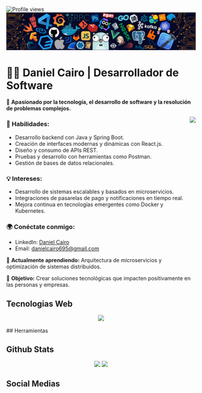 ![Profile views](https://komarev.com/ghpvc/?username=DanielEC16&style=square&color=blueviolet)
![Github Banner](https://github.com/Jaydeep-Yadav/Jaydeep-Yadav/blob/main/banner.png)


# 👨‍💻 Daniel Cairo | Desarrollador de Software  

🚀 **Apasionado por la tecnología, el desarrollo de software y la resolución de problemas complejos.**

<img align="right" height="400px" src="https://gifdb.com/images/thumbnail/classic-pacman-pixelated-icon-8suswgu61ehudg7t.gif"  />

<h3> 🔧 Habilidades: </h3>

- Desarrollo backend con Java y Spring Boot.
- Creación de interfaces modernas y dinámicas con React.js.
- Diseño y consumo de APIs REST.
- Pruebas y desarrollo con herramientas como Postman.
- Gestión de bases de datos relacionales.


<h3>💡 Intereses:</h3>

- Desarrollo de sistemas escalables y basados en microservicios.
- Integraciones de pasarelas de pago y notificaciones en tiempo real.
- Mejora continua en tecnologías emergentes como Docker y Kubernetes.

<h3> 🌍 Conéctate conmigo: </h3>

- LinkedIn: [Daniel Cairo](https://www.linkedin.com/in/daniel-cairo/)
- Email: [danielcairo695@gmail.com](mailto:danielcairo695@gmail.com)

📘 **Actualmente aprendiendo:** Arquitectura de microservicios y optimización de sistemas distribuidos.

🎯 **Objetivo:** Crear soluciones tecnológicas que impacten positivamente en las personas y empresas.


## Tecnologias Web
<p align="center">
  <a href="https://skillicons.dev">
    <img src="https://skillicons.dev/icons?i=html,css,js,sass,git,astro,docker,react,php,bash,bootstrap,eclipse,idea,java,jenkins,jquery,laravel,md,mysql,nodejs,npm,spring,pnpm,postgres,postman,pug,react,svelte,ts,vite,vscode,yarn" />
  </a>
</p>
## Herramientas


## Github Stats
<div align="center">
<img src="https://github-readme-stats.vercel.app/api?username=DanielEC16&&show_icons=true&count_private=true&theme=github_dark">
<img src="https://github-readme-stats.vercel.app/api/top-langs/?username=DanielEC16&layout=compact&theme=github_dark"/>
</div>

## Social Medias

